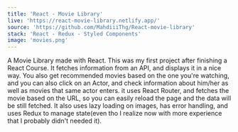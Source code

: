 ```yaml
---
title: 'React - Movie Library'
live: 'https://react-movie-library.netlify.app/'
source: 'https://github.com/MahdiiiThg/React-movie-library'
stack: 'React - Redux - Styled Components'
image: 'movies.png'
---
```


A Movie Library made with React. This was my first project after finishing a React Course. It fetches information from an API, and displays it in a nice way. You also get recommended movies based on the one you're watching, and you can also click on an Actor, and check information about him/her as well as movies that same actor enters. it uses React Router, and fetches the movie based on the URL, so you can easily reload the page and the data will be still fetched. It also uses lazy loading on images, has error handling, and uses Redux to manage state(even tho I realize now with more experience that I probably didn't needed it).
